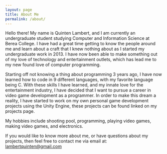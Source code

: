 ```yaml
---
layout: page
title: About Me
permalink: /about/
---
```


Hello there! My name is Quinten Lambert, and I am currently an undergraduate student studying Computer and Information Science at Berea College. I have had a great time getting to know the people around me and learn about a craft that I knew nothing about as I started my undergraduate work in 2013. I have now been able to make something out of my love of technology and entertainment outlets, which has lead me to my new found love of computer programming. 

Starting off not knowing a thing about programming 3 years ago, I have now learned how to code in 9 different languages, with my favorite language being C. With these skills I have learned, and my innate love for the entertainment industry, I have decided that I want to pursue a career in video game development as a programmer. In order to make this dream a reality, I have started to work on my own personal game development projects using the Unity Engine, these projects can be found linked on my projects page. 

My hobbies include shooting pool, programming, playing video games, making video games, and electronics.

If you would like to know more about me, or have questions about my projects, then feel free to contact me via email at: lambertquinten@gmail.com

